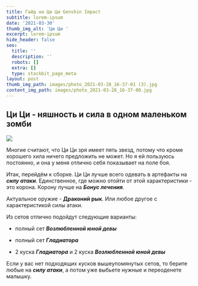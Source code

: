 ```yaml
---
title: Гайд на Ци Ци Genshin Impact
subtitle: lorem-ipsum
date: '2021-03-30'
thumb_img_alt: 'Ци Ци '
excerpt: lorem-ipsum
hide_header: false
seo:
  title: ''
  description: ''
  robots: []
  extra: []
  type: stackbit_page_meta
layout: post
thumb_img_path: images/photo_2021-03-28_16-37-01 (3).jpg
content_img_path: images/photo_2021-03-28_16-37-00.jpg
---
```

## Ци Ци - няшность и сила в одном маленьком зомби

![](/images/photo\_2021-03-28\_16-36-58.jpg)

Многие считают, что Ци Ци зря имеет пять звезд, потому что кроме хорошего хила ничего предложить не может. Но я ей пользуюсь постоянно, и она у меня отлично себя показывает на поле боя.

Итак, перейдём к сборке. Ци Ци лучше всего одевать в артефакты на ***силу атаки***. Единственное, где можно отойти от этой характеристики - это корона. Корону лучше на ***Бонус лечения***.

Актуальное оружие - **Драконий рык**. Или любое другое с характеристикой силы атаки.

Из сетов отлично подойдут следующие варианты:

*   полный сет ***Возлюбленной юной девы***

*   полный сет ***Гладиатора***

*   2 куска ***Гладиатора*** и 2 куска ***Возлюбленной юной девы***

Если у вас нет подходящих кусков вышеупомянутых сетов, то берите любые на ***силу атаки***, а потом уже выбьете нужные и переоденете малышку.
